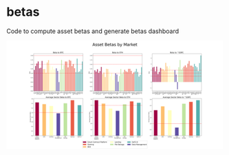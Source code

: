 # betas
Code to compute asset betas and generate betas dashboard

![betas](https://raw.githubusercontent.com/rtalamas/betas/main/betas.png)
